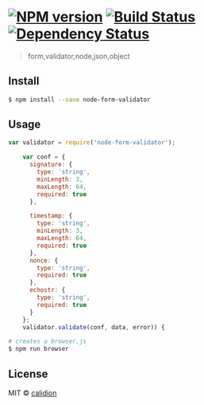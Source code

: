 #  [![NPM version][npm-image]][npm-url] [![Build Status][travis-image]][travis-url] [![Dependency Status][daviddm-image]][daviddm-url]

> form,validator,node,json,object


## Install

```sh
$ npm install --save node-form-validator
```


## Usage

```js
var validator = require('node-form-validator');

    var conf = {
      signature: {
        type: 'string',
        minLength: 3,
        maxLength: 64,
        required: true
      },

      timestamp: {
        type: 'string',
        minLength: 3,
        maxLength: 64,
        required: true
      },
      nonce: {
        type: 'string',
        required: true
      },
      echostr: {
        type: 'string',
        required: true
      }
    };
    validator.validate(conf, data, error)) {
```

```sh
# creates a browser.js
$ npm run browser
```


## License

MIT © [calidion](blog.3gcnbeta.com)


[npm-image]: https://badge.fury.io/js/node-form-validator.svg
[npm-url]: https://npmjs.org/package/node-form-validator
[travis-image]: https://travis-ci.org/JSSDKCN/node-form-validator.svg?branch=master
[travis-url]: https://travis-ci.org/JSSDKCN/node-form-validator
[daviddm-image]: https://david-dm.org/JSSDKCN/node-form-validator.svg?theme=shields.io
[daviddm-url]: https://david-dm.org/JSSDKCN/node-form-validator
